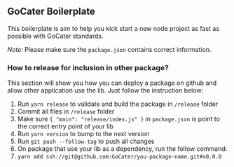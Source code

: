 ## GoCater Boilerplate

This boilerplate is aim to help you kick start a new node project as fast as possible with GoCater standards.

*Note:* Please make sure the `package.json` contains correct information.

### How to release for inclusion in other package?
This section will show you how you can deploy a package on github and allow other application use the lib. Just follow the instruction below:

1. Run `yarn release` to validate and build the package in `/release` folder
2. Commit all files in `/release` folder
3. Make sure `{ "main": "release/index.js" }` in `package.json` is point to the correct entry point of your lib
4. Run `yarn version` to bump to the next version
5. Run `git push --follow-tag` to push all changes
6. On package that use your lib as a dependency, run the follow command:
  1. `yarn add ssh://git@github.com:GoCater/you-package-name.git#v0.0.0`



